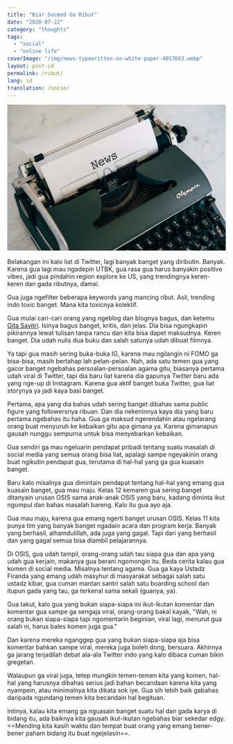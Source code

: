 ```yaml
---
title: "Biar Socmed Ga Ribut"
date: "2020-07-22"
category: "thoughts"
tags:
  - "social"
  - "online life"
coverImage: "/img/news-typewritten-on-white-paper-4057663.webp"
layout: post-id
permalink: /ribut/
lang: id
translation: /noise/
---
```


![noise](/img/news-typewritten-on-white-paper-4057663.webp)

Belakangan ini kalo liat di Twitter, lagi banyak banget yang diributin. Banyak. Karena gua lagi mau ngadepin UTBK, gua rasa gua harus banyakin positive vibes, jadi gua pindahin region explore ke US, yang trendingnya keren-keren dan gada ributnya, damai.

Gua juga ngefilter beberapa keywords yang mancing ribut. Asli, trending indo toxic banget. Mana kita toxicnya kolektif.

Gua mulai cari-cari orang yang ngeblog dan blognya bagus, dan ketemu [Gita Savitri](https://gitasav.com/). Isinya bagus banget, kritis, dan jelas. Dia bisa ngungkapin pikirannya lewat tulisan tanpa rancu dan kita bisa dapet maksudnya. Keren banget. Dia udah nulis dua buku dan salah satunya udah dibuat filmnya.

Ya tapi gua masih sering buka-buka IG, karena mau ngilangin ni FOMO ga bisa-bisa, masih bertahap lah pelan-pelan. Nah, ada satu temen gua yang gacor banget ngebahas persoalan-persoalan agama gitu, biasanya pertama udah viral di Twitter, tapi dia baru liat karena dia gapunya Twitter baru ada yang nge-up di Instagram. Karena gua aktif banget buka Twitter, gua liat storynya ya jadi kaya basi banget.

Pertama, apa yang dia bahas udah sering banget dibahas sama public figure yang followersnya ribuan. Dan dia nekeninnya kaya dia yang baru pertama ngebahas itu haha. Gua ga maksud ngerendahin atau ngelarang orang buat menyuruh ke kebaikan gitu apa gimana ya. Karena gimanapun gausah nunggu sempurna untuk bisa menyebarkan kebaikan.

Gua sendiri ga mau ngeluarin pendapat pribadi tentang suatu masalah di social media yang semua orang bisa liat, apalagi sampe ngeyakinin orang buat ngikutin pendapat gua, terutama di hal-hal yang ga gua kuasain banget.

Baru kalo misalnya gua dimintain pendapat tentang hal-hal yang emang gua kuasain banget, gua mau maju. Kelas 12 kemaren gua sering banget ditanyain urusan OSIS sama anak-anak OSIS yang baru, kadang diminta ikut ngumpul dan bahas masalah bareng. Kalo itu gua ayo aja.

Gua mau maju, karena gua emang ngerti banget urusan OSIS. Kelas 11 kita punya tim yang banyak banget ngadain acara dan program kerja. Banyak yang berhasil, alhamdulillah, ada juga yang gagal. Tapi dari yang berhasil dan yang gagal semua bisa diambil pelajarannya.

Di OSIS, gua udah tampil, orang-orang udah tau siapa gua dan apa yang udah gua kerjain, makanya gua berani ngomongin itu. Beda cerita kalau gua komen di social media. Misalnya tentang agama. Gua ga kaya Ustadz Firanda yang emang udah masyhur di masyarakat sebagai salah satu ustadz kibar, gua cuman mantan santri salah satu boarding school dan itupun gada yang tau, ga terkenal sama sekali (guanya, ya).

Gua takut, kalo gua yang bukan siapa-siapa ini ikut-ikutan komentar dan komentar gua sampe ga sengaja viral, orang-orang bakal kayak, "Wah, ni orang bukan siapa-siapa tapi ngomentarin beginian, viral lagi, menurut gua salah ni, harus bales komen juga gua."

Dan karena mereka nganggep gua yang bukan siapa-siapa aja bisa komentar bahkan sampe viral, mereka juga boleh dong, bersuara. Akhirnya ga jarang terjadilah debat ala-ala Twitter indo yang kalo dibaca cuman bikin gregetan.

Walaupun ga viral juga, tetep mungkin temen-temen kita yang komen, hal-hal yang harusnya dibahas serius jadi bahan becandaan karena kita yang nyampein, atau minimalnya kita dikata sok iye. Gua sih lebih baik gabahas daripada ngundang temen kita becandain hal begituan.

Intinya, kalau kita emang ga nguasain banget suatu hal dan gada karya di bidang itu, ada baiknya kita gausah ikut-ikutan ngebahas biar sekedar edgy. ==Mending kita kasih waktu dan tempat buat orang yang emang bener-bener paham bidang itu buat ngejelasin==.
